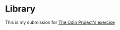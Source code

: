 # Library

This is my submission for [The Odin Project's exercise](https://www.theodinproject.com/lessons/node-path-javascript-library)
